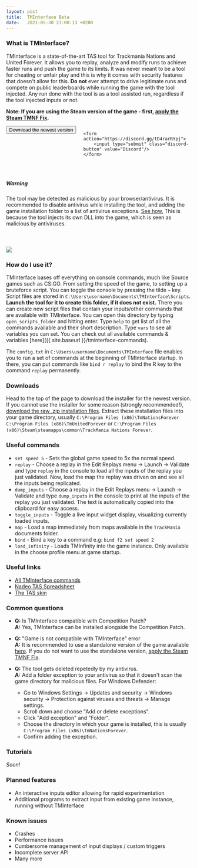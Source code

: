 ```yaml
---
layout: post
title:  TMInterface Beta
date:   2021-05-30 23:00:13 +0200
---
```


### What is TMInterface?
TMInterface is a state-of-the-art TAS tool for Trackmania Nations and United Forever. It allows you to replay, analyze and modify runs to achieve faster runs and push the game to its limits.  It was never meant to be a tool for cheating or unfair play and this is why it comes with security features that doesn't allow for this. **Do not** ever attempt to drive legitimate runs and compete on public leaderboards while running the game with the tool injected. Any run done with the tool is as a tool assisted run, regardless if the tool injected inputs or not.

**Note: If you are using the Steam version of the game - first, [apply the Steam TMNF Fix](https://steamcommunity.com/sharedfiles/filedetails/?id=448953593).**

<div style="display: flex;">
    <form action="https://github.com/donadigo/donadigo.github.io/raw/master/data/TMInterface/TMInterfaceBeta_Setup_1.0.7.exe" style="margin-right: 20px;">
        <input type="submit" class="download-button button-cyan" value="Download the newest version"/>
    </form>

    <form action="https://discord.gg/tD4rarRYpj">
        <input type="submit" class="discord-button" value="Discord"/>
    </form>
</div>

<div style="display: flex; margin-top: 30px">
    <div class="card shadow" style="width: 100%;">
        <div class="card-body">
            <h5 class="card-title warning">Warning</h5>
            <p class="card-text">
                The tool may be detected as malicious by your browser/antivirus. It is recommended to disable antivirus while installing the tool,
                and adding the game installation folder to a list of antivirus exceptions. <a href="#common-questions">See how.</a> This is because the tool injects its own DLL into the game,
                which is seen as malicious by antiviruses.
            </p>
        </div>
    </div>
</div>

<a href="{{ site.baseurl }}/assets/images/tmi1.png" target="_blank">
    <img style="margin-top: 40px" src="{{ site.baseurl }}/assets/images/tmi1.png" />
</a>

### How do I use it?
TMInterface bases off everything on console commands, much like Source games such as CS:GO. From setting the speed of the game, to setting up a bruteforce script. You can toggle the console by pressing the tilde `~` key. Script files are stored in `C:\Users\username\Documents\TMInterface\Scripts`. **Launch the tool for it to create this folder, if it does not exist.** There you can create new script files that contain your inputs/other commands that are available with TMInterface. You can open this directory by typing `open_scripts_folder` and hitting enter. Type `help` to get list of all the commands available and their short description. Type `vars` to see all variables you can set. You can check out all available commands & variables [here]({{ site.baseurl }}/tminterface-commands).

The `config.txt` in `C:\Users\username\Documents\TMInterface` file enables you to run a set of commands at the beginning of TMInterface startup. In there, you can put commands like `bind r replay` to bind the R key to the command `replay` permanently.

### Downloads
Head to the top of the page to download the installer for the newest version. If you cannot use the installer for some reason (strongly recommended!), [download the raw .zip installation files](https://github.com/donadigo/donadigo.github.io/raw/master/data/TMInterface/TMInterfaceBeta_1.0.7.zip). Extract these installation files into your game directory, usually `C:\Program Files (x86)\TmNationsForever` `C:\Program Files (x86)\TmUnitedForever` or `C:\Program Files (x86)\Steam\steamapps\common\TrackMania Nations Forever`.

### Useful commands
* `set speed 5` - Sets the global game speed to 5x the normal speed.
* `replay` - Choose a replay in the Edit Replays menu -> Launch -> Validate and type `replay` in the console to load all the inputs of the replay you just validated. Now, load the map the replay was driven on and see all the inputs being replicated.
* `dump_inputs` - Choose a replay in the Edit Replays menu -> Launch -> Validate and type `dump_inputs` in the console to print all the inputs of the replay you just validated. The text is automatically copied into the clipboard for easy access.
* `toggle_inputs` - Toggle a live input widget display, visualizing currently loaded inputs.
* `map` - Load a map immediately from maps available in the `TrackMania` documents folder.
* `bind` - Bind a key to a command e.g: `bind f2 set speed 2`
* `load_infinity` - Loads TMInfinity into the game instance. Only available in the choose profile menu at game startup.

### Useful links
* <a href="{{site.baseurl}}/tminterface-commands" target="_blank">All TMInterface commands</a>
* <a href="https://docs.google.com/spreadsheets/d/1R1N4mQkRyQemJgDAGh54v9_n4fLW4Z3EGp71xrIBRIY/edit?usp=sharing" target="_blank">Nadeo TAS Spreadsheet</a>
* <a href="https://www.mediafire.com/file/05k3fmvz2a32iu6/TAS_donadigo.zip/file" target="_blank">The TAS skin</a>

### Common questions
* **Q:** Is TMInterface compatible with Competition Patch?<br>
**A:** Yes, TMInterface can be installed alongside the Competition Patch.

* **Q:** "Game is not compatible with TMInterface" error<br>
**A:** It is recommended to use a standalone version of the game available [here](https://nadeo-download.cdn.ubi.com/trackmaniaforever/tmnationsforever_setup.exe).
If you do not want to use the standalone version, [apply the Steam TMNF Fix](https://steamcommunity.com/sharedfiles/filedetails/?id=448953593).

* **Q:** The tool gets deleted repetedly by my antivirus.<br>
**A:** Add a folder exception to your antivirus so that it doesn't scan the game directory for malicious files. For Windows Defender:
    * Go to Windows Settings -> Updates and security -> Windows security -> Protection against viruses and threats -> Manage settings.
    * Scroll down and choose "Add or delete exceptions".
    * Click "Add exception" and "Folder".
    * Choose the directory in which your game is installed, this is usually `C:\Program Files (x86)\TmNationsForever`.
    * Confirm adding the exception.

### Tutorials
*Soon!*

### Planned features
* An interactive inputs editor allowing for rapid experimentation
* Additional programs to extract input from existing game instance, running without TMInterface

### Known issues
* Crashes
* Performance issues
* Cumbersome management of input displays / custom triggers
* Incomplete server API
* Many more
